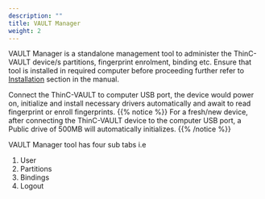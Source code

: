```yaml
---
description: ""
title: VAULT Manager
weight: 2
---
```


VAULT Manager is a standalone management tool to administer the ThinC-VAULT device/s partitions, fingerprint enrolment, binding etc. Ensure that tool is installed in required computer before proceeding further refer to <a href="/vault-manager/installation/"> Installation</a> section in the manual.

Connect the ThinC-VAULT to computer USB port, the device would power on, initialize and install necessary drivers automatically and await to read fingerprint or enroll fingerprints. 
{{% notice %}}
For a fresh/new device, after connecting the ThinC-VAULT device to the computer USB port, a Public drive of 500MB will automatically initializes. 
{{% /notice %}}


VAULT Manager tool has four sub tabs i.e 
1) User 
2) Partitions 
3) Bindings 
4) Logout




